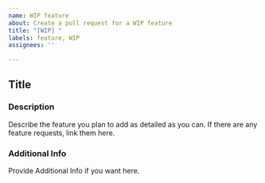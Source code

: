```yaml
---
name: WIP feature
about: Create a pull request for a WIP feature
title: "[WIP] "
labels: feature, WIP
assignees: ''

---
```


## **Title**

### **Description**

Describe the feature you plan to add as detailed as you can. If there are any feature requests, link them here.

### **Additional Info**

Provide Additional Info if you want here.
